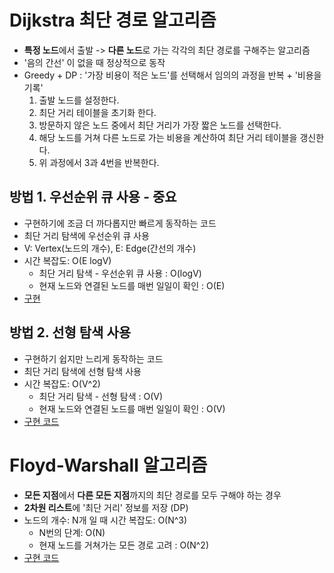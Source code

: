 # Dijkstra 최단 경로 알고리즘
- **특정 노드**에서 출발 -> **다른 노드**로 가는 각각의 최단 경로를 구해주는 알고리즘
- '음의 간선' 이 없을 때 정상적으로 동작
- Greedy + DP : '가장 비용이 적은 노드'를 선택해서 임의의 과정을 반복 + '비용을 기록'
    1. 출발 노드를 설정한다.
    2. 최단 거리 테이블을 초기화 한다.
    3. 방문하지 않은 노드 중에서 최단 거리가 가장 짧은 노드를 선택한다.
    4. 해당 노드를 거쳐 다른 노드로 가는 비용을 계산하여 최단 거리 테이블을 갱신한다.
    5. 위 과정에서 3과 4번을 반복한다.

  
## 방법 1. 우선순위 큐 사용 - 중요
- 구현하기에 조금 더 까다롭지만 빠르게 동작하는 코드
- 최단 거리 탐색에 우선순위 큐 사용
- V: Vertex(노드의 개수), E: Edge(간선의 개수)
- 시간 복잡도: O(E logV)
    - 최단 거리 탐색 - 우선순위 큐 사용 : O(logV)
    - 현재 노드와 연결된 노드를 매번 일일이 확인 : O(E)
- [구현](This-is-Coding-Test-Book/Shortest-Path/Dijkstra1.py)



## 방법 2. 선형 탐색 사용
- 구현하기 쉽지만 느리게 동작하는 코드
- 최단 거리 탐색에 선형 탐색 사용
- 시간 복잡도: O(V^2) 
  - 최단 거리 탐색 - 선형 탐색 : O(V)
  - 현재 노드와 연결된 노드를 매번 일일이 확인 : O(V)
- [구현 코드](This-is-Coding-Test-Book/Shortest-Path/Dijkstra2.py)

# Floyd-Warshall 알고리즘
- **모든 지점**에서 **다른 모든 지점**까지의 최단 경로를 모두 구해야 하는 경우
- **2차원 리스트**에 '최단 거리' 정보를 저장 (DP)
- 노드의 개수: N개 일 때 시간 복잡도: O(N^3)
  - N번의 단계: O(N)
  - 현재 노드를 거쳐가는 모든 경로 고려 : O(N^2)
- [구현 코드](This-is-Coding-Test-Book/Shortest-Path/Floyd-Warshall.py)

  